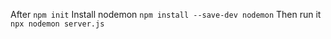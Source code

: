 
After `npm init`
Install nodemon `npm install --save-dev nodemon`
Then run it `npx nodemon server.js`
